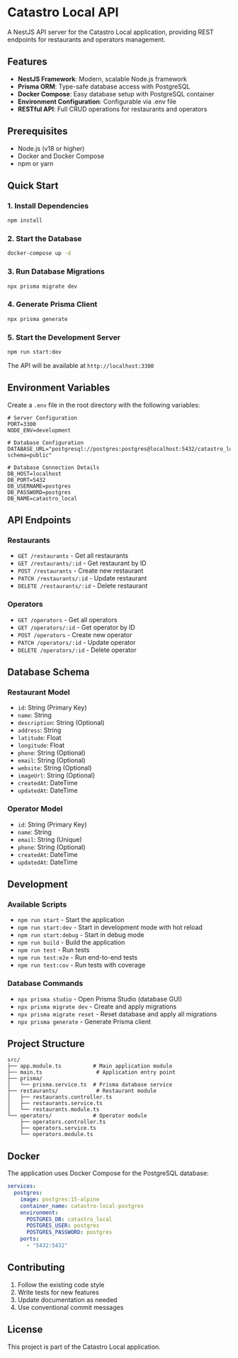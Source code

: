 # Catastro Local API

A NestJS API server for the Catastro Local application, providing REST endpoints for restaurants and operators management.

## Features

- **NestJS Framework**: Modern, scalable Node.js framework
- **Prisma ORM**: Type-safe database access with PostgreSQL
- **Docker Compose**: Easy database setup with PostgreSQL container
- **Environment Configuration**: Configurable via .env file
- **RESTful API**: Full CRUD operations for restaurants and operators

## Prerequisites

- Node.js (v18 or higher)
- Docker and Docker Compose
- npm or yarn

## Quick Start

### 1. Install Dependencies

```bash
npm install
```

### 2. Start the Database

```bash
docker-compose up -d
```

### 3. Run Database Migrations

```bash
npx prisma migrate dev
```

### 4. Generate Prisma Client

```bash
npx prisma generate
```

### 5. Start the Development Server

```bash
npm run start:dev
```

The API will be available at `http://localhost:3300`

## Environment Variables

Create a `.env` file in the root directory with the following variables:

```env
# Server Configuration
PORT=3300
NODE_ENV=development

# Database Configuration
DATABASE_URL="postgresql://postgres:postgres@localhost:5432/catastro_local?schema=public"

# Database Connection Details
DB_HOST=localhost
DB_PORT=5432
DB_USERNAME=postgres
DB_PASSWORD=postgres
DB_NAME=catastro_local
```

## API Endpoints

### Restaurants

- `GET /restaurants` - Get all restaurants
- `GET /restaurants/:id` - Get restaurant by ID
- `POST /restaurants` - Create new restaurant
- `PATCH /restaurants/:id` - Update restaurant
- `DELETE /restaurants/:id` - Delete restaurant

### Operators

- `GET /operators` - Get all operators
- `GET /operators/:id` - Get operator by ID
- `POST /operators` - Create new operator
- `PATCH /operators/:id` - Update operator
- `DELETE /operators/:id` - Delete operator

## Database Schema

### Restaurant Model
- `id`: String (Primary Key)
- `name`: String
- `description`: String (Optional)
- `address`: String
- `latitude`: Float
- `longitude`: Float
- `phone`: String (Optional)
- `email`: String (Optional)
- `website`: String (Optional)
- `imageUrl`: String (Optional)
- `createdAt`: DateTime
- `updatedAt`: DateTime

### Operator Model
- `id`: String (Primary Key)
- `name`: String
- `email`: String (Unique)
- `phone`: String (Optional)
- `createdAt`: DateTime
- `updatedAt`: DateTime

## Development

### Available Scripts

- `npm run start` - Start the application
- `npm run start:dev` - Start in development mode with hot reload
- `npm run start:debug` - Start in debug mode
- `npm run build` - Build the application
- `npm run test` - Run tests
- `npm run test:e2e` - Run end-to-end tests
- `npm run test:cov` - Run tests with coverage

### Database Commands

- `npx prisma studio` - Open Prisma Studio (database GUI)
- `npx prisma migrate dev` - Create and apply migrations
- `npx prisma migrate reset` - Reset database and apply all migrations
- `npx prisma generate` - Generate Prisma client

## Project Structure

```
src/
├── app.module.ts          # Main application module
├── main.ts                 # Application entry point
├── prisma/
│   └── prisma.service.ts  # Prisma database service
├── restaurants/            # Restaurant module
│   ├── restaurants.controller.ts
│   ├── restaurants.service.ts
│   └── restaurants.module.ts
└── operators/             # Operator module
    ├── operators.controller.ts
    ├── operators.service.ts
    └── operators.module.ts
```

## Docker

The application uses Docker Compose for the PostgreSQL database:

```yaml
services:
  postgres:
    image: postgres:15-alpine
    container_name: catastro-local-postgres
    environment:
      POSTGRES_DB: catastro_local
      POSTGRES_USER: postgres
      POSTGRES_PASSWORD: postgres
    ports:
      - "5432:5432"
```

## Contributing

1. Follow the existing code style
2. Write tests for new features
3. Update documentation as needed
4. Use conventional commit messages

## License

This project is part of the Catastro Local application.